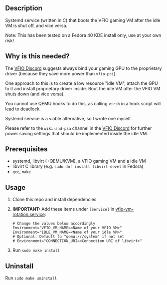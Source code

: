 ## Description

Systemd service (written in C) that boots the VFIO gaming VM after the idle VM is shut off, and vice versa.

Note: This has been tested on a Fedora 40 KDE install only, use at your own risk!

## Why is this needed?

The [VFIO Discord](https://discord.com/invite/f63cXwH) suggests always bind your gaming GPU to the proprietary driver (because they save more power than `vfio-pci`).

One approach to this is to create a low resource "idle VM", attach the GPU to it and install proprietary driver inside. Boot the idle VM after the VFIO VM shuts down (and vice versa).

You cannot use QEMU hooks to do this, as calling `virsh` in a hook script will lead to deadlock.

Systemd service is a viable alternative, so I wrote one myself.

Please refer to the `wiki-and-psa` channel in the [VFIO Discord](https://discord.com/invite/f63cXwH) for further power saving settings that should be implemented inside the idle VM.

## Prerequisites  

- systemd, libvirt (+QEMU/KVM), a VFIO gaming VM and a idle VM
- libvirt C library (e.g. `sudo dnf install libvirt-devel` in Fedora)
- `gcc`, `make`

## Usage

1. Clone this repo and install dependencies
2. **IMPORTANT:** Add these items under `[Service]` in [vfio-vm-rotation.service](./vfio-vm-rotation.service):

    ```
    # Change the values below accordingly
    Environment="VFIO_VM_NAME=<Name of your VFIO VM>"
    Environment="IDLE_VM_NAME=<Name of your idle VM>"
    # Optional: Default to "qemu:///system" if not set
    # Environment="CONNECTION_URI=<Connection URI of libvirt>"
    ```

3. Run `sudo make install`

## Uninstall

Run `sudo make uninstall`
